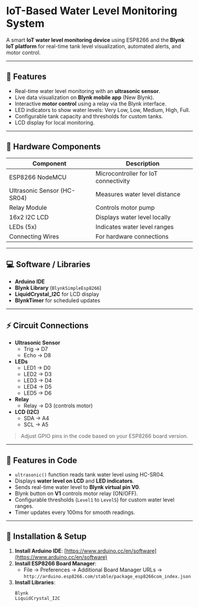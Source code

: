 # IoT-Based Water Level Monitoring System

A smart **IoT water level monitoring device** using ESP8266 and the **Blynk IoT platform** for real-time tank level visualization, automated alerts, and motor control.

---

## 🌟 Features

- Real-time water level monitoring with an **ultrasonic sensor**.  
- Live data visualization on **Blynk mobile app** (New Blynk).  
- Interactive **motor control** using a relay via the Blynk interface.  
- LED indicators to show water levels: Very Low, Low, Medium, High, Full.  
- Configurable tank capacity and thresholds for custom tanks.  
- LCD display for local monitoring.

---

## 🔧 Hardware Components

| Component | Description |
|-----------|-------------|
| ESP8266 NodeMCU | Microcontroller for IoT connectivity |
| Ultrasonic Sensor (HC-SR04) | Measures water level distance |
| Relay Module | Controls motor pump |
| 16x2 I2C LCD | Displays water level locally |
| LEDs (5x) | Indicates water level ranges |
| Connecting Wires | For hardware connections |

---

## 💻 Software / Libraries

- **Arduino IDE**  
- **Blynk Library** (`BlynkSimpleEsp8266`)  
- **LiquidCrystal_I2C** for LCD display  
- **BlynkTimer** for scheduled updates  

---

## ⚡ Circuit Connections

- **Ultrasonic Sensor**
  - Trig → D7  
  - Echo → D8  
- **LEDs**
  - LED1 → D0  
  - LED2 → D3  
  - LED3 → D4  
  - LED4 → D5  
  - LED5 → D6  
- **Relay**
  - Relay → D3 (controls motor)  
- **LCD (I2C)**  
  - SDA → A4  
  - SCL → A5  

> Adjust GPIO pins in the code based on your ESP8266 board version.

---

## 📝 Features in Code

- `ultrasonic()` function reads tank water level using HC-SR04.  
- Displays **water level on LCD** and **LED indicators**.  
- Sends real-time water level to **Blynk virtual pin V0**.  
- Blynk button on **V1** controls motor relay (ON/OFF).  
- Configurable thresholds (`Level1` to `Level5`) for custom water level ranges.  
- Timer updates every 100ms for smooth readings.  

---

## 🚀 Installation & Setup

1. **Install Arduino IDE**: [https://www.arduino.cc/en/software](https://www.arduino.cc/en/software)  
2. **Install ESP8266 Board Manager**:  
   - File → Preferences → Additional Board Manager URLs → `http://arduino.esp8266.com/stable/package_esp8266com_index.json`  
3. **Install Libraries**:  
   ```text
   Blynk
   LiquidCrystal_I2C
